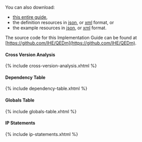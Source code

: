 
You can also download:

* [this entire guide](full-ig.zip),
* the definition resources in [json](definitions.json.zip), or [xml](definitions.xml.zip) format, or
* the example resources in [json](examples.json.zip), or [xml](examples.xml.zip) format.

The source code for this Implementation Guide can be found at [https://github.com/IHE/QEDm](https://github.com/IHE/QEDm).

#### Cross Version Analysis

{% include cross-version-analysis.xhtml %}

#### Dependency Table

{% include dependency-table.xhtml %}

#### Globals Table

{% include globals-table.xhtml %}

#### IP Statements

{% include ip-statements.xhtml %}